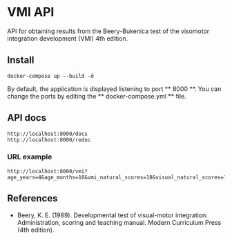 # VMI API

API for obtaining results from the Beery-Bukenica test of the visomotor integration development (VMI) 4th edition.

## Install
```
docker-compose up --build -d
```

By default, the application is displayed listening to port ** 8000 **. You can change the ports by editing the ** docker-compose.yml ** file.

## API docs
```
http://localhost:8000/docs
http://localhost:8000/redoc
```

### URL example
```
http://localhost:8000/vmi?age_years=4&age_months=10&vmi_natural_scores=18&visual_natural_scores=16&motor_natural_scores=24
```


## References
- Beery, K. E. (1989). Developmental test of visual-motor integration: Administration, scoring and teaching manual. Modern Curriculum Press (4th edition).
